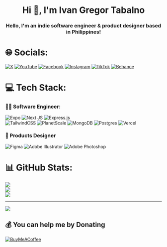 <h1 align="center">Hi 👋, I'm Ivan Gregor Tabalno</h1>
<h3 align="center">Hello, I'm an indie software engineer & product designer based in Philippines!</h3>

# 🌐 Socials:
[![X](https://img.shields.io/badge/X-black.svg?logo=X&logoColor=white)](https://x.com/igmtse)
[![YouTube](https://img.shields.io/badge/YouTube-%23FF0000.svg?logo=YouTube&logoColor=white)](https://youtube.com/@UCCBKX0kqrMcSIvRVm_0Uasg) 
[![Facebook](https://img.shields.io/badge/Facebook-%231877F2.svg?logo=Facebook&logoColor=white)](https://facebook.com/igmtofficial) 
[![Instagram](https://img.shields.io/badge/Instagram-%23E4405F.svg?logo=Instagram&logoColor=white)](https://instagram.com/igmtink)
[![TikTok](https://img.shields.io/badge/TikTok-%23000000.svg?logo=TikTok&logoColor=white)](https://tiktok.com/@igmtdev)
[![Behance](https://img.shields.io/badge/Behance-1769ff?logo=behance&logoColor=white)](https://behance.net/igmtdev)    

# 💻 Tech Stack:

### 🧑‍💻 Software Engineer:
![Expo](https://img.shields.io/badge/expo-1C1E24?style=for-the-badge&logo=expo&logoColor=#D04A37)
![Next JS](https://img.shields.io/badge/Next-black?style=for-the-badge&logo=next.js&logoColor=white)
![Express.js](https://img.shields.io/badge/express.js-%23404d59.svg?style=for-the-badge&logo=express&logoColor=%2361DAFB)  
![TailwindCSS](https://img.shields.io/badge/tailwindcss-%2338B2AC.svg?style=for-the-badge&logo=tailwind-css&logoColor=white) 
![PlanetScale](https://img.shields.io/badge/planetscale-%23000000.svg?style=for-the-badge&logo=planetscale&logoColor=white) 
![MongoDB](https://img.shields.io/badge/MongoDB-%234ea94b.svg?style=for-the-badge&logo=mongodb&logoColor=white) 
![Postgres](https://img.shields.io/badge/postgres-%23316192.svg?style=for-the-badge&logo=postgresql&logoColor=white)
![Vercel](https://img.shields.io/badge/vercel-%23000000.svg?style=for-the-badge&logo=vercel&logoColor=white)

### 🎨 Products Designer
![Figma](https://img.shields.io/badge/figma-%23F24E1E.svg?style=for-the-badge&logo=figma&logoColor=white)
![Adobe Illustrator](https://img.shields.io/badge/adobe%20illustrator-%23FF9A00.svg?style=for-the-badge&logo=adobe%20illustrator&logoColor=white) 
![Adobe Photoshop](https://img.shields.io/badge/adobe%20photoshop-%2331A8FF.svg?style=for-the-badge&logo=adobe%20photoshop&logoColor=white) 

# 📊 GitHub Stats:
![](https://github-readme-stats.vercel.app/api?username=igmtdev&theme=dark&hide_border=true&include_all_commits=false&count_private=false)<br/>
![](https://github-readme-streak-stats.herokuapp.com/?user=igmtdev&theme=dark&hide_border=true)<br/>
![](https://github-readme-stats.vercel.app/api/top-langs/?username=igmtdev&theme=dark&hide_border=true&include_all_commits=false&count_private=false&layout=compact)

---
[![](https://visitcount.itsvg.in/api?id=igmtdev&icon=0&color=12)](https://visitcount.itsvg.in)

  ## 💰 You can help me by Donating
  [![BuyMeACoffee](https://img.shields.io/badge/Buy%20Me%20a%20Coffee-ffdd00?style=for-the-badge&logo=buy-me-a-coffee&logoColor=black)](https://buymeacoffee.com/https://www.buymeacoffee.com/igmtdev) 

  
<!-- Proudly created with GPRM ( https://gprm.itsvg.in ) -->
